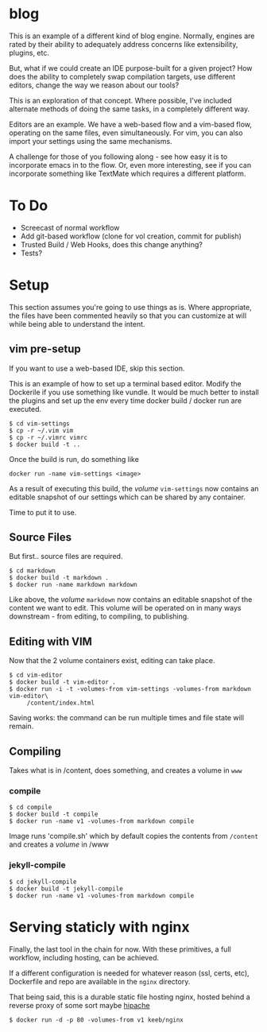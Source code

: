 blog
====

This is an example of a different kind of blog engine. Normally, engines are
rated by their ability to adequately address concerns like extensibility,
plugins, etc.

But, what if we could create an IDE purpose-built for a given project? How does
the ability to completely swap compilation targets, use different editors, 
change the way we reason about our tools?

This is an exploration of that concept. Where possible, I've included alternate
methods of doing the same tasks, in a completely different way.

Editors are an example. We have a web-based flow and a vim-based flow, 
operating on the same files, even simultaneously. For vim, you can also import 
your settings using the same mechanisms.

A challenge for those of you following along - see how easy it is to
incorporate emacs in to the flow. Or, even more interesting, see if you
can incorporate something like TextMate which requires a different platform.

# To Do

* Screecast of normal workflow
* Add git-based workflow (clone for vol creation, commit for publish)
* Trusted Build / Web Hooks, does this change anything?
* Tests?

# Setup

This section assumes you're going to use things as is. Where appropriate, the
files have been commented heavily so that you can customize at will while
being able to understand the intent.

## vim pre-setup

If you want to use a web-based IDE, skip this section.

This is an example of how to set up a terminal based editor. Modify the
Dockerile if you use something like vundle. It would be much better to install
the plugins and set up the env every time docker build / docker run are 
executed.

```
$ cd vim-settings
$ cp -r ~/.vim vim
$ cp -r ~/.vimrc vimrc
$ docker build -t ..
```

Once the build is run, do something like


```
docker run -name vim-settings <image>
```

As a result of executing this build, the *volume* `vim-settings` now contains an
editable snapshot of our settings which can be shared by any container. 

Time to put it to use.


## Source Files

But first.. source files are required. 


```
$ cd markdown
$ docker build -t markdown .
$ docker run -name markdown markdown
```

Like above, the *volume* `markdown` now contains an editable snapshot of the
content we want to edit. This volume will be operated on in many ways
downstream - from editing, to compiling, to publishing.

## Editing with VIM

Now that the 2 volume containers exist, editing can take place. 

```
$ cd vim-editor
$ docker build -t vim-editor .
$ docker run -i -t -volumes-from vim-settings -volumes-from markdown vim-editor\
     /content/index.html
```
Saving works: the command can be run multiple times and file state will remain.

## Compiling

Takes what is in /content, does something, and creates a volume in `www`

### compile

```
$ cd compile
$ docker build -t compile
$ docker run -name v1 -volumes-from markdown compile
```

Image runs 'compile.sh' which by default copies the contents from `/content` and
creates a *volume* in /www

### jekyll-compile

```
$ cd jekyll-compile
$ docker build -t jekyll-compile
$ docker run -name v1 -volumes-from markdown compile
```

# Serving staticly with nginx

Finally, the last tool in the chain for now. With these primitives, a full
workflow, including hosting, can be achieved.

If a different configuration is needed for whatever reason (ssl, certs, etc),
Dockerfile and repo are available in the `nginx` directory.

That being said, this is a durable static file hosting nginx, hosted behind a
reverse proxy of some sort maybe [hipache](http://github.com/dotcloud/hipache)


```
$ docker run -d -p 80 -volumes-from v1 keeb/nginx
```

